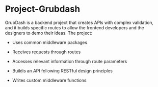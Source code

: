 # Project-Grubdash

GrubDash is a backend project that creates APIs with complex validation, and it builds specific routes to allow the frontend developers and the designers to demo their ideas. The project:

* Uses common middleware packages

* Receives requests through routes

* Accesses relevant information through route parameters

* Buildis an API following RESTful design principles

* Writes custom middleware functions
